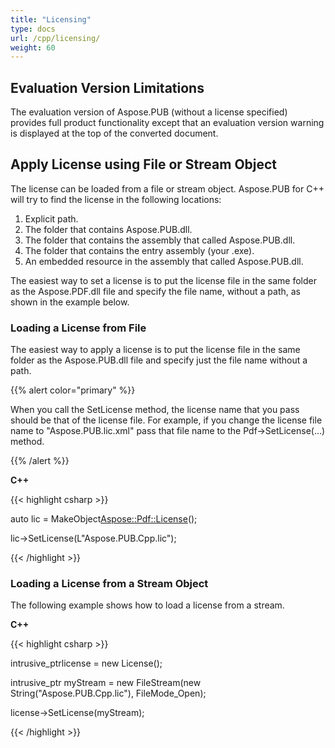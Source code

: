 ```yaml
---
title: "Licensing"
type: docs
url: /cpp/licensing/
weight: 60
---
```


## **Evaluation Version Limitations**


The evaluation version of Aspose.PUB (without a license specified) provides full product functionality except that an evaluation version warning is displayed at the top of the converted document.
## **Apply License using File or Stream Object**
The license can be loaded from a file or stream object. Aspose.PUB for C++ will try to find the license in the following locations:

1. Explicit path.
1. The folder that contains Aspose.PUB.dll.
1. The folder that contains the assembly that called Aspose.PUB.dll.
1. The folder that contains the entry assembly (your .exe).
1. An embedded resource in the assembly that called Aspose.PUB.dll.

The easiest way to set a license is to put the license file in the same folder as the Aspose.PDF.dll file and specify the file name, without a path, as shown in the example below.
### **Loading a License from File**
The easiest way to apply a license is to put the license file in the same folder as the Aspose.PUB.dll file and specify just the file name without a path.

{{% alert color="primary" %}} 

When you call the SetLicense method, the license name that you pass should be that of the license file. For example, if you change the license file name to "Aspose.PUB.lic.xml" pass that file name to the Pdf->SetLicense(…) method.

{{% /alert %}} 

**C++**

{{< highlight csharp >}}

 auto lic = MakeObject<Aspose::Pdf::License>();

lic->SetLicense(L"Aspose.PUB.Cpp.lic");

{{< /highlight >}}
### **Loading a License from a Stream Object**
The following example shows how to load a license from a stream.

**C++**

{{< highlight csharp >}}

 intrusive_ptr<License>license = new License();

intrusive_ptr<FileStream> myStream = new FileStream(new String("Aspose.PUB.Cpp.lic"), FileMode_Open);

license->SetLicense(myStream);

{{< /highlight >}}
